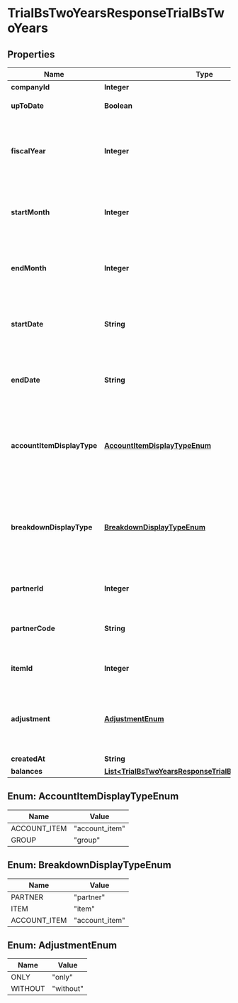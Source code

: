 

# TrialBsTwoYearsResponseTrialBsTwoYears

## Properties

Name | Type | Description | Notes
------------ | ------------- | ------------- | -------------
**companyId** | **Integer** | 事業所ID | 
**upToDate** | **Boolean** | 集計結果が最新かどうか | 
**fiscalYear** | **Integer** | 会計年度(条件に指定した時、または条件に月、日条件がない時のみ含まれる） |  [optional]
**startMonth** | **Integer** | 発生月で絞込：開始会計月(mm)(条件に指定した時のみ含まれる） |  [optional]
**endMonth** | **Integer** | 発生月で絞込：終了会計月(mm)(条件に指定した時のみ含まれる） |  [optional]
**startDate** | **String** | 発生日で絞込：開始日(yyyy-mm-dd)(条件に指定した時のみ含まれる） |  [optional]
**endDate** | **String** | 発生日で絞込：終了日(yyyy-mm-dd)(条件に指定した時のみ含まれる） |  [optional]
**accountItemDisplayType** | [**AccountItemDisplayTypeEnum**](#AccountItemDisplayTypeEnum) | 勘定科目の表示（勘定科目: account_item, 決算書表示:group）(条件に指定した時のみ含まれる） |  [optional]
**breakdownDisplayType** | [**BreakdownDisplayTypeEnum**](#BreakdownDisplayTypeEnum) | 内訳の表示（取引先: partner, 品目: item, 勘定科目: account_item）(条件に指定した時のみ含まれる） |  [optional]
**partnerId** | **Integer** | 取引先ID(条件に指定した時のみ含まれる） |  [optional]
**partnerCode** | **String** | 取引先コード(条件に指定した時のみ含まれる） |  [optional]
**itemId** | **Integer** | 品目ID(条件に指定した時のみ含まれる） |  [optional]
**adjustment** | [**AdjustmentEnum**](#AdjustmentEnum) | 決算整理仕訳のみ: only, 決算整理仕訳以外: without(条件に指定した時のみ含まれる） |  [optional]
**createdAt** | **String** | 作成日時 |  [optional]
**balances** | [**List&lt;TrialBsTwoYearsResponseTrialBsTwoYearsBalances&gt;**](TrialBsTwoYearsResponseTrialBsTwoYearsBalances.md) |  | 



## Enum: AccountItemDisplayTypeEnum

Name | Value
---- | -----
ACCOUNT_ITEM | &quot;account_item&quot;
GROUP | &quot;group&quot;



## Enum: BreakdownDisplayTypeEnum

Name | Value
---- | -----
PARTNER | &quot;partner&quot;
ITEM | &quot;item&quot;
ACCOUNT_ITEM | &quot;account_item&quot;



## Enum: AdjustmentEnum

Name | Value
---- | -----
ONLY | &quot;only&quot;
WITHOUT | &quot;without&quot;



